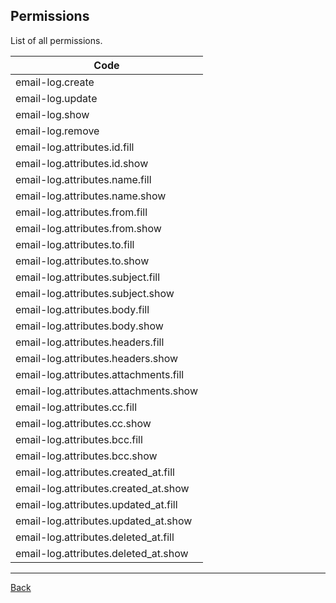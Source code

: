 ## Permissions

List of all permissions.

| Code                           |
|--------------------------------|
| email-log.create |
| email-log.update |
| email-log.show |
| email-log.remove |
| email-log.attributes.id.fill |
| email-log.attributes.id.show |
| email-log.attributes.name.fill |
| email-log.attributes.name.show |
| email-log.attributes.from.fill |
| email-log.attributes.from.show |
| email-log.attributes.to.fill |
| email-log.attributes.to.show |
| email-log.attributes.subject.fill |
| email-log.attributes.subject.show |
| email-log.attributes.body.fill |
| email-log.attributes.body.show |
| email-log.attributes.headers.fill |
| email-log.attributes.headers.show |
| email-log.attributes.attachments.fill |
| email-log.attributes.attachments.show |
| email-log.attributes.cc.fill |
| email-log.attributes.cc.show |
| email-log.attributes.bcc.fill |
| email-log.attributes.bcc.show |
| email-log.attributes.created_at.fill |
| email-log.attributes.created_at.show |
| email-log.attributes.updated_at.fill |
| email-log.attributes.updated_at.show |
| email-log.attributes.deleted_at.fill |
| email-log.attributes.deleted_at.show |

---
[Back](index.md)